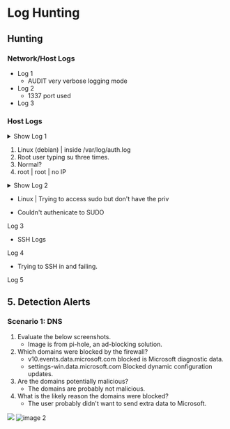 # Log Hunting
## Hunting
### Network/Host Logs
* Log 1
    * AUDIT very verbose logging mode
* Log 2  
    * 1337 port used
* Log 3
### Host Logs
<details><summary>Show Log 1</summary>

```
Aug  5 14:09:20 debian sudo:   debian : TTY=pts/0 ; PWD=/home/debian ; USER=root ; COMMAND=/usr/bin/su
Aug  5 14:09:20 debian sudo: pam_unix(sudo:session): session opened for user root by (uid=0)
Aug  5 14:09:20 debian su: (to root) debian on pts/0
Aug  5 14:09:20 debian su: pam_unix(su:session): session opened for user root by (uid=0)
Aug  5 14:09:22 debian su: pam_unix(su:session): session closed for user root
Aug  5 14:09:22 debian sudo: pam_unix(sudo:session): session closed for user root
Aug  5 14:09:23 debian sudo:   debian : TTY=pts/0 ; PWD=/home/debian ; USER=root ; COMMAND=/usr/bin/su
Aug  5 14:09:23 debian sudo: pam_unix(sudo:session): session opened for user root by (uid=0)
Aug  5 14:09:23 debian su: (to root) debian on pts/0
Aug  5 14:09:23 debian su: pam_unix(su:session): session opened for user root by (uid=0)
Aug  5 14:09:41 debian su: pam_unix(su:session): session closed for user root
Aug  5 14:09:41 debian sudo: pam_unix(sudo:session): session closed for user root
Aug  5 14:09:43 debian sudo:   debian : TTY=pts/0 ; PWD=/home/debian ; USER=root ; COMMAND=/usr/bin/su
Aug  5 14:09:43 debian sudo: pam_unix(sudo:session): session opened for user root by (uid=0)
``` 
</details>

1. Linux (debian) | inside /var/log/auth.log
2. Root user typing su three times.
3. Normal?
4. root | root | no IP

<details><summary>Show Log 2</summary>

```
Aug  6 02:52:28 debian sudo:   debian : 3 incorrect password attempts ; TTY=pts/2 ; PWD=/home/debian ; USER=root ; COMMAND=/usr/bin/su
Aug  6 02:52:31 debian sudo: pam_unix(sudo:auth): authentication failure; logname= uid=1000 euid=0 tty=/dev/pts/2 ruser=debian rhost=  user=debian
Aug  6 02:52:42 debian sudo:   debian : 3 incorrect password attempts ; TTY=pts/2 ; PWD=/home/debian ; USER=root ; COMMAND=/usr/bin/su
Aug  6 03:14:30 debian sudo: pam_unix(sudo:auth): authentication failure; logname= uid=1000 euid=0 tty=/dev/pts/6 ruser=debian rhost=  user=debian
Aug  6 03:14:50 debian sudo:   debian : 3 incorrect password attempts ; TTY=pts/6 ; PWD=/home/debian ; USER=root ; COMMAND=/usr/bin/cat /etc/shadow
```
</details>

* Linux | Trying to access sudo but don't have the priv

* Couldn't authenicate to SUDO

Log 3
* SSH Logs

Log 4
* Trying to SSH in and failing.

Log 5

## 5. Detection Alerts
### Scenario 1: DNS
1. Evaluate the below screenshots.
    * Image is from pi-hole, an ad-blocking solution.
2. Which domains were blocked by the firewall?
    * v10.events.data.microsoft.com blocked is Microsoft diagnostic data.
    * settings-win.data.microsoft.com Blocked dynamic configuration updates.
3. Are the domains potentially malicious?
    * The domains are probably not malicious.
4. What is the likely reason the domains were blocked?
    * The user probably didn't want to send extra data to Microsoft.

![](https://learndotresources.s3.amazonaws.com/workshop/5d4458a5cf11e4000483a2a7/bt8.5.2-1.png)
![image 2](https://learndotresources.s3.amazonaws.com/workshop/5d4458a5cf11e4000483a2a7/bt8.5.2-3.png)